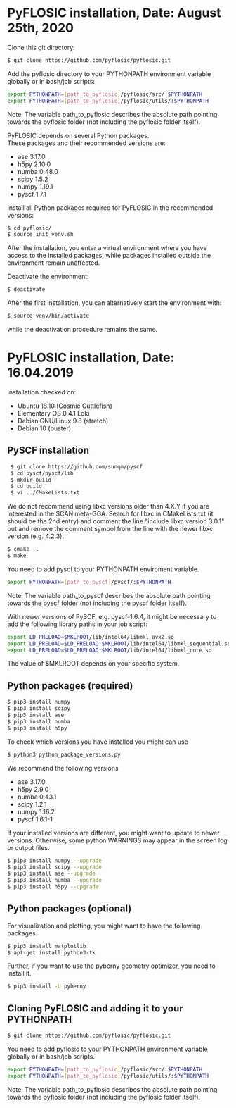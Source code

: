 # PyFLOSIC installation, Date: August 25th, 2020      

Clone this git directory:
```bash 
$ git clone https://github.com/pyflosic/pyflosic.git
```

Add the pyflosic directory to your PYTHONPATH environment variable globally or in bash/job scripts:

```bash
export PYTHONPATH=[path_to_pyflosic]/pyflosic/src/:$PYTHONPATH
export PYTHONPATH=[path_to_pyflosic]/pyflosic/utils/:$PYTHONPATH
```
Note: The variable path_to_pyflosic describes the absolute path pointing towards the pyflosic folder (not including the pyflosic folder itself). 

PyFLOSIC depends on several Python packages.   
These packages and their recommended versions are:

- ase 3.17.0
- h5py 2.10.0
- numba 0.48.0
- scipy 1.5.2
- numpy 1.19.1
- pyscf 1.7.1

Install all Python packages required for PyFLOSIC in the recommended versions:

```bash
$ cd pyflosic/
$ source init_venv.sh
```
After the installation, you enter a virtual environment where you have access to 
the installed packages, while packages installed outside the environment remain unaffected.
   
Deactivate the environment:    

```bash
$ deactivate
```

After the first installation, you can alternatively start the environment with:
```bash
$ source venv/bin/activate 
```
while the deactivation procedure remains the same. 

# PyFLOSIC installation, Date: 16.04.2019  
Installation checked on:  

- Ubuntu 18.10 (Cosmic Cuttlefish)
- Elementary OS 0.4.1 Loki
- Debian GNU/Linux 9.8 (stretch)
- Debian 10 (buster)

## PySCF installation 

```bash
 $ git clone https://github.com/sunqm/pyscf  
 $ cd pyscf/pyscf/lib   
 $ mkdir build   
 $ cd build 
 $ vi ../CMakeLists.txt
 ```

We do not recommend using libxc versions older than 4.X.Y if you are interested in 
the SCAN meta-GGA. 
Search for libxc in CMakeLists.txt (it should be the 2nd entry) and comment the line "include libxc version 3.0.1" out
and remove the comment symbol from the line with the newer libxc version (e.g. 4.2.3).

```bash 
$ cmake .. 
$ make 
```
You need to add pyscf to your PYTHONPATH enviroment variable. 

```bash
export PYTHONPATH=[path_to_pyscf]/pyscf/:$PYTHONPATH
```
Note: The variable path_to_pyscf describes the absolute path pointing towards the pyscf folder (not including the pyscf folder itself). 

With newer versions of PySCF, e.g. pyscf-1.6.4, it might be necessary to add the following library paths in your job script:

```bash
export LD_PRELOAD=$MKLROOT/lib/intel64/libmkl_avx2.so
export LD_PRELOAD=$LD_PRELOAD:$MKLROOT/lib/intel64/libmkl_sequential.so
export LD_PRELOAD=$LD_PRELOAD:$MKLROOT/lib/intel64/libmkl_core.so
```

The value of $MKLROOT depends on your specific system.

## Python packages (required)  

```bash 
$ pip3 install numpy 
$ pip3 install scipy 
$ pip3 install ase 
$ pip3 install numba 
$ pip3 install h5py 
```

To check which versions you have installed you might can use 

```bash 
$ python3 python_package_versions.py
```

We recommend the following versions 

- ase 3.17.0
- h5py 2.9.0
- numba 0.43.1
- scipy 1.2.1
- numpy 1.16.2
- pyscf 1.6.1-1

If your installed versions are different, you might want to update to newer versions. 
Otherwise, some python WARNINGS may appear in the screen log or output files. 

```bash 
$ pip3 install numpy --upgrade
$ pip3 install scipy --upgrade
$ pip3 install ase --upgrade
$ pip3 install numba --upgrade
$ pip3 install h5py --upgrade
```

## Python packages (optional) 

For visualization and plotting, you might want to have the following packages. 
```bash 
$ pip3 install matplotlib 
$ apt-get install python3-tk
```

Further, if you want to use the pyberny geometry optimizer, you need to install it. 
```bash 
$ pip3 install -U pyberny
```

## Cloning PyFLOSIC and adding it to your PYTHONPATH

```bash 
$ git clone https://github.com/pyflosic/pyflosic.git
```

You need to add pyflosic to your PYTHONPATH environment variable globally or in bash/job scripts.

```bash
export PYTHONPATH=[path_to_pyflosic]/pyflosic/src/:$PYTHONPATH
export PYTHONPATH=[path_to_pyflosic]/pyflosic/utils/:$PYTHONPATH
```
Note: The variable path_to_pyflosic describes the absolute path pointing towards the pyflosic folder (not including the pyflosic folder itself). 
